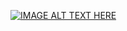 [![IMAGE ALT TEXT HERE](https://img.youtube.com/vi/158h7dwFbj4/0.jpg)](https://www.youtube.com/watch?v=158h7dwFbj4)
